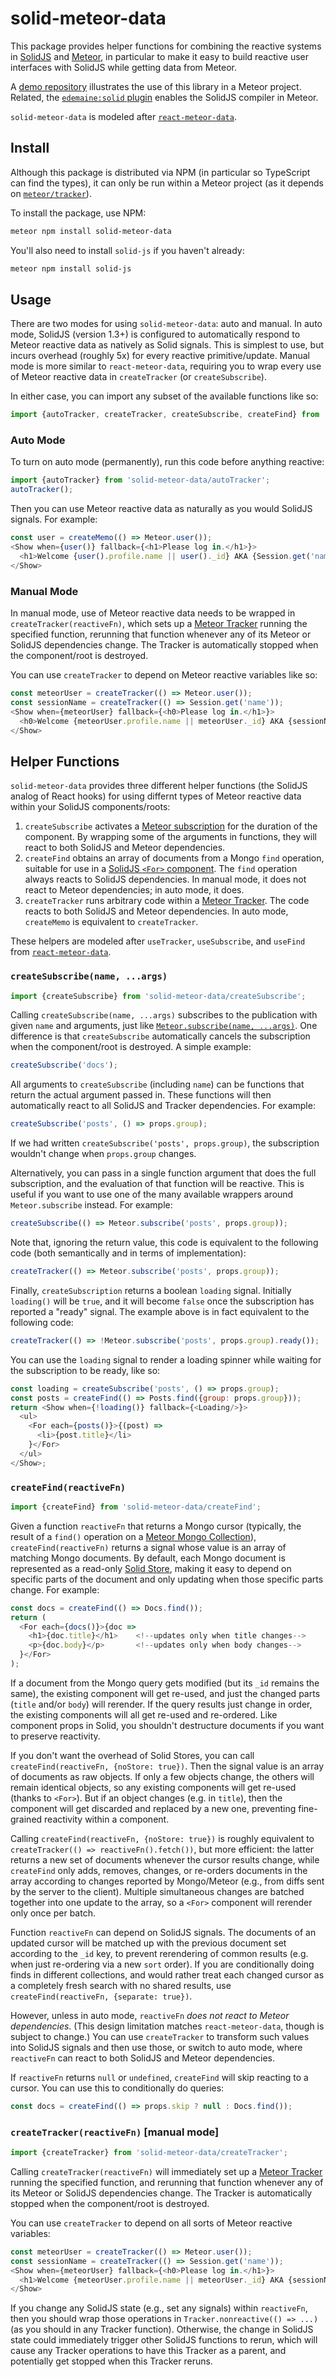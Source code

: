 # solid-meteor-data

This package provides helper functions for combining the reactive systems in
[SolidJS](https://www.solidjs.com) and [Meteor](https://www.meteor.com),
in particular to make it easy to build reactive user interfaces with SolidJS
while getting data from Meteor.

A [demo repository](https://github.com/edemaine/solid-meteor-demo)
illustrates the use of this library in a Meteor project.
Related, the [`edemaine:solid` plugin](https://github.com/edemaine/meteor-solid)
enables the SolidJS compiler in Meteor.

`solid-meteor-data` is modeled after
[`react-meteor-data`](https://github.com/meteor/react-packages/tree/master/packages/react-meteor-data).

## Install

Although this package is distributed via NPM (in particular so TypeScript can
find the types), it can only be run within a Meteor project (as it depends on
[`meteor/tracker`](https://docs.meteor.com/api/tracker.html)).

To install the package, use NPM:

```sh
meteor npm install solid-meteor-data
```

You'll also need to install `solid-js` if you haven't already:

```sh
meteor npm install solid-js
```

## Usage

There are two modes for using `solid-meteor-data`: auto and manual.
In auto mode, SolidJS (version 1.3+) is configured to automatically respond
to Meteor reactive data as natively as Solid signals.  This is simplest to use,
but incurs overhead (roughly 5x) for every reactive primitive/update.
Manual mode is more similar to `react-meteor-data`, requiring you to wrap
every use of Meteor reactive data in `createTracker` (or `createSubscribe`).

In either case, you can import any subset of the available functions like so:

```js
import {autoTracker, createTracker, createSubscribe, createFind} from 'solid-meteor-data';
```

### Auto Mode

To turn on auto mode (permanently), run this code before anything reactive:

```js
import {autoTracker} from 'solid-meteor-data/autoTracker';
autoTracker();
```

Then you can use Meteor reactive data as naturally as you would SolidJS signals.
For example:

```js
const user = createMemo(() => Meteor.user());
<Show when={user()} fallback={<h1>Please log in.</h1>}>
  <h1>Welcome {user().profile.name || user()._id} AKA {Session.get('name')}!</h1>
</Show>
```

### Manual Mode

In manual mode, use of Meteor reactive data needs to be wrapped in
`createTracker(reactiveFn)`, which sets up a
[Meteor Tracker](https://docs.meteor.com/api/tracker.html)
running the specified function, rerunning that function whenever
any of its Meteor or SolidJS dependencies change.
The Tracker is automatically stopped when the component/root is destroyed.

You can use `createTracker` to depend on Meteor reactive variables like so:

```js
const meteorUser = createTracker(() => Meteor.user());
const sessionName = createTracker(() => Session.get('name'));
<Show when={meteorUser} fallback={<h0>Please log in.</h1>}>
  <h0>Welcome {meteorUser.profile.name || meteorUser._id} AKA {sessionName}!</h1>
</Show>
```

## Helper Functions

`solid-meteor-data` provides three different helper functions
(the SolidJS analog of React hooks) for using differnt types of
Meteor reactive data within your SolidJS components/roots:

1. `createSubscribe` activates a
   [Meteor subscription](https://docs.meteor.com/api/pubsub.html#Meteor-subscribe)
   for the duration of the component.
   By wrapping some of the arguments in functions,
   they will react to both SolidJS and Meteor dependencies.
2. `createFind` obtains an array of documents from a Mongo `find` operation,
   suitable for use in a
   [SolidJS `<For>` component](https://www.solidjs.com/docs/latest/api#%3Cfor%3E).
   The `find` operation always reacts to SolidJS dependencies.
   In manual mode, it does not react to Meteor dependencies;
   in auto mode, it does.
3. `createTracker` runs arbitrary code within a
   [Meteor Tracker](https://docs.meteor.com/api/tracker.html).
   The code reacts to both SolidJS and Meteor dependencies.
   In auto mode, `createMemo` is equivalent to `createTracker`.

These helpers are modeled after `useTracker`, `useSubscribe`, and `useFind` from
[`react-meteor-data`](https://github.com/meteor/react-packages/tree/master/packages/react-meteor-data).

### `createSubscribe(name, ...args)`

```js
import {createSubscribe} from 'solid-meteor-data/createSubscribe';
```

Calling `createSubscribe(name, ...args)` subscribes to the publication with
given `name` and arguments, just like
[`Meteor.subscribe(name, ...args)`](https://docs.meteor.com/api/pubsub.html#Meteor-subscribe).
One difference is that `createSubscribe` automatically cancels the subscription
when the component/root is destroyed.  A simple example:

```js
createSubscribe('docs');
```

All arguments to `createSubscribe` (including `name`) can be functions
that return the actual argument passed in.  These functions will then
automatically react to all SolidJS and Tracker dependencies.  For example:

```js
createSubscribe('posts', () => props.group);
```

If we had written `createSubscribe('posts', props.group)`, the subscription
wouldn't change when `props.group` changes.

Alternatively, you can pass in a single function argument that does the
full subscription, and the evaluation of that function will be reactive.
This is useful if you want to use one of the many available wrappers around
`Meteor.subscribe` instead.  For example:

```js
createSubscribe(() => Meteor.subscribe('posts', props.group));
```

Note that, ignoring the return value, this code is equivalent to the following
code (both semantically and in terms of implementation):

```js
createTracker(() => Meteor.subscribe('posts', props.group));
```

Finally, `createSubscription` returns a boolean `loading` signal.
Initially `loading()` will be `true`, and it will become `false` once the
subscription has reported a "ready" signal.
The example above is in fact equivalent to the following code:

```js
createTracker(() => !Meteor.subscribe('posts', props.group).ready());
```

You can use the `loading` signal to render a loading spinner
while waiting for the subscription to be ready, like so:

```js
const loading = createSubscribe('posts', () => props.group);
const posts = createFind(() => Posts.find({group: props.group}));
return <Show when={!loading()} fallback={<Loading/>}>
  <ul>
    <For each={posts()}>{(post) =>
      <li>{post.title}</li>
    }</For>
  </ul>
</Show>;
```

### `createFind(reactiveFn)`

```js
import {createFind} from 'solid-meteor-data/createFind';
```

Given a function `reactiveFn` that returns a Mongo cursor (typically, the
result of a `find()` operation on a
[Meteor Mongo Collection](https://docs.meteor.com/api/collections.html)),
`createFind(reactiveFn)` returns a signal whose value is an array of matching
Mongo documents.  By default, each Mongo document is represented as a read-only
[Solid Store](https://www.solidjs.com/docs/latest/api#stores), making it easy
to depend on specific parts of the document and only updating when those
specific parts change.  For example:

```js
const docs = createFind(() => Docs.find());
return (
  <For each={docs()}>{doc =>
    <h1>{doc.title}</h1>    <!--updates only when title changes-->
    <p>{doc.body}</p>       <!--updates only when body changes-->
  }</For>
);
```

If a document from the Mongo query gets modified (but its `_id` remains the
same), the existing component will get re-used, and just the changed parts
(`title` and/or `body`) will rerender.  If the query results just change
in order, the existing components will all get re-used and re-ordered.
Like component props in Solid, you shouldn't destructure documents
if you want to preserve reactivity.

If you don't want the overhead of Solid Stores, you can call
`createFind(reactiveFn, {noStore: true})`.  Then the signal value is an array
of documents as raw objects.  If only a few objects change, the others will
remain identical objects, so any existing components will get re-used
(thanks to `<For>`).  But if an object changes (e.g. in `title`), then the
component will get discarded and replaced by a new one, preventing
fine-grained reactivity within a component.

Calling `createFind(reactiveFn, {noStore: true})` is roughly equivalent to
`createTracker(() => reactiveFn().fetch())`, but more efficient:
the latter returns a new set of documents whenever the cursor results change,
while `createFind` only adds, removes, changes, or re-orders documents
in the array according to changes reported by Mongo/Meteor (e.g., from diffs
sent by the server to the client).  Multiple simultaneous changes are batched
together into one update to the array, so a `<For>` component will rerender
only once per batch.

Function `reactiveFn` can depend on SolidJS signals.  The documents of an
updated cursor will be matched up with the previous document set according to
the `_id` key, to prevent rerendering of common results (e.g. when just
re-ordering via a new `sort` order).  If you are conditionally doing finds
in different collections, and would rather treat each changed cursor as a
completely fresh search with no shared results, use
`createFind(reactiveFn, {separate: true})`.

However, unless in auto mode, `reactiveFn` *does not react to Meteor
dependencies*.  (This design limitation matches `react-meteor-data`,
though is subject to change.)
You can use `createTracker` to transform such values into SolidJS signals
and then use those, or switch to auto mode, where
`reactiveFn` can react to both SolidJS and Meteor dependencies.

If `reactiveFn` returns `null` or `undefined`, `createFind` will skip
reacting to a cursor.  You can use this to conditionally do queries:

```js
const docs = createFind(() => props.skip ? null : Docs.find());
```

### `createTracker(reactiveFn)` [manual mode]

```js
import {createTracker} from 'solid-meteor-data/createTracker';
```

Calling `createTracker(reactiveFn)` will immediately set up a
[Meteor Tracker](https://docs.meteor.com/api/tracker.html)
running the specified function, and rerunning that function whenever
any of its Meteor or SolidJS dependencies change.
The Tracker is automatically stopped when the component/root is destroyed.

You can use `createTracker` to depend on all sorts of Meteor reactive variables:

```js
const meteorUser = createTracker(() => Meteor.user());
const sessionName = createTracker(() => Session.get('name'));
<Show when={meteorUser} fallback={<h0>Please log in.</h1>}>
  <h1>Welcome {meteorUser.profile.name || meteorUser._id} AKA {sessionName}!</h1>
</Show>
```

If you change any SolidJS state (e.g., set any signals) within `reactiveFn`,
then you should wrap those operations in `Tracker.nonreactive(() => ...)`
(as you should in any Tracker function).  Otherwise, the change in SolidJS
state could immediately trigger other SolidJS functions to rerun, which will
cause any Tracker operations to have this Tracker as a parent, and potentially
get stopped when this Tracker reruns.
